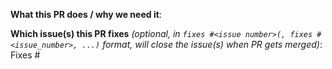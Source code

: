 <!-- Thanks for sending a pull request! Here are some tips for you:
    1. If this is your first time, please read our contributor guidelines: https://github.com/kubernetes-sigs/cluster-api/blob/main/CONTRIBUTING.md#contributing-a-patch and developer guide https://github.com/kubernetes-sigs/cluster-api/blob/main/docs/book/src/developer/guide.md

    2. Please add an icon to the title of this PR (see https://sigs.k8s.io/cluster-api/CONTRIBUTING.md#contributing-a-patch), and delete this line and similar ones
    the icon will be either ⚠️ (:warning:, major or breaking changes), ✨ (:sparkles:, feature additions), 🐛 (:bug:, patch and bugfixes), 📖 (:book:, documentation or proposals), or 🌱 (:seedling:, minor or other) 
-->

**What this PR does / why we need it**:

**Which issue(s) this PR fixes** *(optional, in `fixes #<issue number>(, fixes #<issue_number>, ...)` format, will close the issue(s) when PR gets merged)*:
Fixes #

<!-- 
Please label this pull request according to what area(s) you are addressing. For reference on PR/issue labels, see: https://github.com/kubernetes-sigs/cluster-api/labels?q=area+

Area example:
/area runtime-sdk
-->